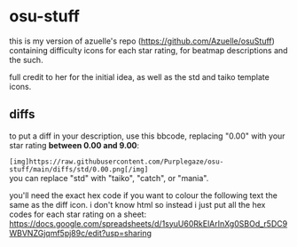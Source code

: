 # osu-stuff
this is my version of azuelle's repo (https://github.com/Azuelle/osuStuff) containing difficulty icons for each star rating, for beatmap descriptions and the such.

full credit to her for the initial idea, as well as the std and taiko template icons.

## diffs
to put a diff in your description, use this bbcode, replacing "0.00" with your star rating **between 0.00 and 9.00**:

`[img]https://raw.githubusercontent.com/Purplegaze/osu-stuff/main/diffs/std/0.00.png[/img]`    
you can replace "std" with "taiko", "catch", or "mania".

you'll need the exact hex code if you want to colour the following text the same as the diff icon.
i don't know html so instead i just put all the hex codes for each star rating on a sheet:    
https://docs.google.com/spreadsheets/d/1syuU60RkElArInXg0SBOd_r5DC9WBVNZGjqmf5pj89c/edit?usp=sharing
